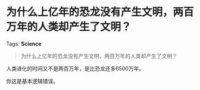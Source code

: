 # 为什么上亿年的恐龙没有产生文明，两百万年的人类却产生了文明？

Tags: **Science**

> 为什么上亿年的恐龙没有产生文明，两百万年的人类却产生了文明？

人类进化的时间又不是两百万年，是比恐龙还多6500万年。

你这是基本逻辑错误。



